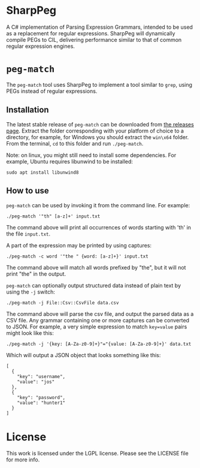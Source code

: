 # SharpPeg
A C# implementation of Parsing Expression Grammars, intended to be used as a replacement for regular expressions. SharpPeg will dynamically compile PEGs to CIL, delivering performance similar to that of common regular expression engines.

# `peg-match`
The `peg-match` tool uses SharpPeg to implement a tool similar to `grep`, using PEGs instead of regular expressions.

## Installation
The latest stable release of `peg-match` can be downloaded from [the releases page](https://github.com/Jos635/SharpPeg/releases). Extract the folder corresponding with your platform of choice to a directory, for example, for Windows you should extract the `win\x64` folder. From the terminal, `cd` to this folder and run `./peg-match`.

Note: on linux, you might still need to install some dependencies. For example, Ubuntu requires libunwind to be installed:
```
sudo apt install libunwind8
```

## How to use
`peg-match` can be used by invoking it from the command line. For example:

```
./peg-match '"th" [a-z]+' input.txt
```

The command above will print all occurrences of words starting with 'th' in the file `input.txt`.

A part of the expression may be printed by using captures:

```
./peg-match -c word '"the " {word: [a-z]+}' input.txt
```

The command above will match all words prefixed by "the", but it will not print "the" in the output.

`peg-match` can optionally output structured data instead of plain text by using the `-j` switch:

```
./peg-match -j File::Csv::CsvFile data.csv
```

The command above will parse the csv file, and output the parsed data as a CSV file. Any grammar containing one or more captures can be converted to JSON. For example, a very simple expression to match `key=value` pairs might look like this:

```
./peg-match -j '{key: [A-Za-z0-9]+}"="{value: [A-Za-z0-9]+}' data.txt
```

Which will output a JSON object that looks something like this:
```
[
  {
    "key": "username",
    "value": "jos"
  },
  {
    "key": "password",
    "value": "hunter1"
  }
]
```

# License
This work is licensed under the LGPL license. Please see the LICENSE file for more info.
